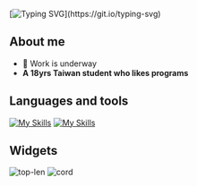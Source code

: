 [![Typing SVG](https://readme-typing-svg.demolab.com?font=Fira+Code&pause=1000&color=B0D6F7&background=E5FFEC00&random=true&width=435&lines=print(%22hello%2C+world%22);Here+is+my+Github+account.)](https://git.io/typing-svg)
## About me
- 🎯 Work is underway<br>
- **A 18yrs Taiwan student who likes programs**

## Languages and tools
[![My Skills](https://skillicons.dev/icons?i=python,javascript,html,css,c#)](https://skillicons.dev)
[![My Skills](https://skillicons.dev/icons?i=sqlite,git,github,discord,docker,vscode)](https://skillicons.dev)

## Widgets
![top-len](https://github-readme-stats.vercel.app/api/top-langs/?username=cjenf&langs_count=8&theme=nord&locale=en)
![cord](https://github-readme-stats.vercel.app/api?username=cjenf&show_icons=true&theme=nord)
